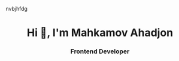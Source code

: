 nvbjhfdg<h1 align="center">Hi 👋, I'm Mahkamov Ahadjon</h1>
<h3 align="center">Frontend Developer</h3>
